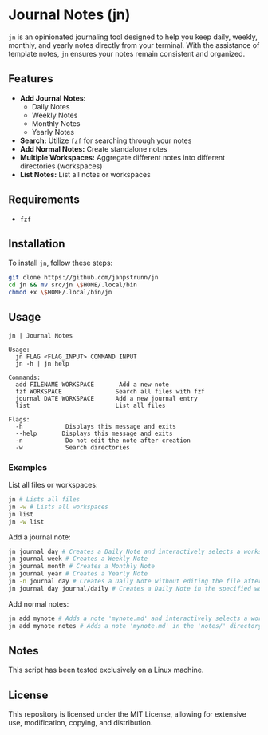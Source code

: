 # Journal Notes (jn)

`jn` is an opinionated journaling tool designed to help you keep daily, weekly, monthly, and yearly notes directly from your terminal. With the assistance of template notes, `jn` ensures your notes remain consistent and organized.

## Features

- **Add Journal Notes:**
  - Daily Notes
  - Weekly Notes
  - Monthly Notes
  - Yearly Notes
- **Search:** Utilize `fzf` for searching through your notes
- **Add Normal Notes:** Create standalone notes
- **Multiple Workspaces:** Aggregate different notes into different directories (workspaces)
- **List Notes:** List all notes or workspaces

## Requirements

- `fzf`

## Installation

To install `jn`, follow these steps:

```bash
git clone https://github.com/janpstrunn/jn
cd jn && mv src/jn \$HOME/.local/bin
chmod +x \$HOME/.local/bin/jn
```

## Usage

```
jn | Journal Notes

Usage:
  jn FLAG <FLAG_INPUT> COMMAND INPUT
  jn -h | jn help

Commands:
  add FILENAME WORKSPACE       Add a new note
  fzf WORKSPACE               Search all files with fzf
  journal DATE WORKSPACE      Add a new journal entry
  list                        List all files

Flags:
  -h            Displays this message and exits
  --help       Displays this message and exits
  -n            Do not edit the note after creation
  -w            Search directories
```

### Examples

List all files or workspaces:

```bash
jn # Lists all files
jn -w # Lists all workspaces
jn list
jn -w list
```

Add a journal note:

```bash
jn journal day # Creates a Daily Note and interactively selects a workspace with fzf
jn journal week # Creates a Weekly Note
jn journal month # Creates a Monthly Note
jn journal year # Creates a Yearly Note
jn -n journal day # Creates a Daily Note without editing the file after creation
jn journal day journal/daily # Creates a Daily Note in the specified workspace
```

Add normal notes:

```bash
jn add mynote # Adds a note 'mynote.md' and interactively selects a workspace with fzf
jn add mynote notes # Adds a note 'mynote.md' in the 'notes/' directory
```

## Notes

This script has been tested exclusively on a Linux machine.

## License

This repository is licensed under the MIT License, allowing for extensive use, modification, copying, and distribution.
